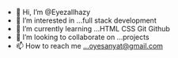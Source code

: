 - 👋 Hi, I’m @Eyezallhazy
- 👀 I’m interested in ...full stack development
- 🌱 I’m currently learning ...HTML CSS Git Github
- 💞️ I’m looking to collaborate on ...projects
- 📫 How to reach me ...oyesanyat@gmail.com

<!---
Eyezallhazy/Eyezallhazy is a ✨ special ✨ repository because its `README.md` (this file) appears on your GitHub profile.
You can click the Preview link to take a look at your changes.
--->
